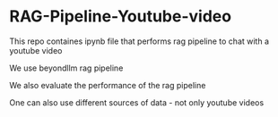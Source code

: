 # RAG-Pipeline-Youtube-video

This repo containes ipynb file that performs rag pipeline to chat with a youtube video

We use beyondllm rag pipeline

We also evaluate the performance of the rag pipeline

One can also use different sources of data - not only youtube videos
